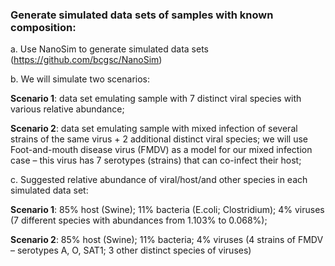 ### Generate simulated data sets of samples with known composition:  

a.       Use NanoSim to generate simulated data sets (https://github.com/bcgsc/NanoSim)  

b.       We will simulate two scenarios:  

  **Scenario 1**: data set emulating sample with 7 distinct viral species with various relative abundance;

  **Scenario 2**: data set emulating sample with mixed infection of several strains of the same virus + 2 additional distinct viral species; we will use Foot-and-mouth disease virus (FMDV) as a model for our mixed infection case – this virus has 7 serotypes (strains) that can co-infect their host;

c.       Suggested relative abundance of viral/host/and other species in each simulated data set:  

**Scenario 1**: 85% host (Swine); 11% bacteria (E.coli; Clostridium); 4% viruses (7 different species with abundances from 1.103% to 0.068%);

**Scenario 2**: 85% host (Swine); 11% bacteria; 4% viruses (4 strains of FMDV – serotypes A, O, SAT1; 3 other distinct species of viruses)
